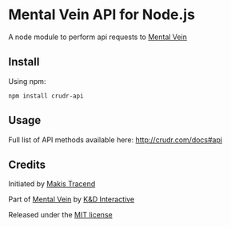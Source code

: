 # Mental Vein API for Node.js

A node module to perform api requests to [Mental Vein](http://crudr.com)


## Install

Using npm:
```
npm install crudr-api
```


## Usage

Full list of API methods available here: http://crudr.com/docs#api


## Credits

Initiated by [Makis Tracend](http://github.com/tracend)

Part of [Mental Vein](http://crudr.com/) by [K&D Interactive](http://kdi.co/)

Released under the [MIT license](http://makesites.org/licenses/MIT)
